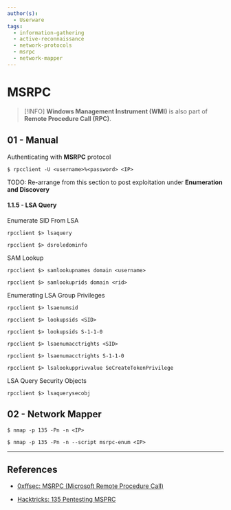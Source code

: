 ```yaml
---
author(s):
  - Userware
tags:
  - information-gathering
  - active-reconnaissance
  - network-protocols
  - msrpc
  - network-mapper
---
```

# MSRPC

> [!INFO]
> **Windows Management Instrument (WMI)** is also part of **Remote Procedure Call (RPC)**.

## 01 - Manual

Authenticating with **MSRPC** protocol

```
$ rpcclient -U <username>%<password> <IP>
```

TODO: Re-arrange from this section to post exploitation under **Enumeration and Discovery**

#### 1.1.5 - LSA Query

Enumerate SID From LSA

```
rpcclient $> lsaquery

rpcclient $> dsroledominfo
```

SAM Lookup

```
rpcclient $> samlookupnames domain <username>

rpcclient $> samlookuprids domain <rid>
```

Enumerating LSA Group Privileges

```
rpcclient $> lsaenumsid
```

```
rpcclient $> lookupsids <SID>

rpcclient $> lookupsids S-1-1-0
```

```
rpcclient $> lsaenumacctrights <SID>

rpcclient $> lsaenumacctrights S-1-1-0

rpcclient $> lsalookupprivvalue SeCreateTokenPrivilege
```

LSA Query Security Objects

```
rpcclient $> lsaquerysecobj
```

## 02 - Network Mapper

```
$ nmap -p 135 -Pn -n <IP>
```

```
$ nmap -p 135 -Pn -n --script msrpc-enum <IP>
```

---
## References

- [0xffsec: MSRPC (Microsoft Remote Procedure Call)](https://0xffsec.com/handbook/services/msrpc/)

- [Hacktricks: 135 Pentesting MSPRC](https://book.hacktricks.xyz/pentesting/135-pentesting-msrpc)